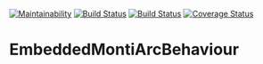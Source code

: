   [![Maintainability](https://api.codeclimate.com/v1/badges/0a0cec05358164a3a8bb/maintainability)](https://codeclimate.com/github/EmbeddedMontiArc/EmbeddedMontiArcBehaviour/maintainability)
  [![Build Status](https://travis-ci.org/EmbeddedMontiArc/EmbeddedMontiArcBehaviour.svg?branch=master)](https://travis-ci.org/EmbeddedMontiArc/EmbeddedMontiArcBehaviour)
  [![Build Status](https://circleci.com/gh/EmbeddedMontiArc/EmbeddedMontiArcBehaviour/tree/master.svg?style=shield&circle-token=:circle-token)](https://circleci.com/gh/EmbeddedMontiArc/EmbeddedMontiArcBehaviour/tree/master)
[![Coverage Status](https://coveralls.io/repos/github/EmbeddedMontiArc/EmbeddedMontiArcBehaviour/badge.svg?branch=master)](https://coveralls.io/github/EmbeddedMontiArc/EmbeddedMontiArcBehaviour?branch=master)

# EmbeddedMontiArcBehaviour
